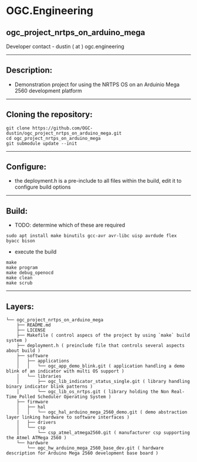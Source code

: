 # OGC.Engineering
## ogc_project_nrtps_on_arduino_mega
Developer contact - dustin ( at ) ogc.engineering

---
## Description:
* Demonstration project for using the NRTPS OS on an Arduinio Mega 2560 development platform

---
## Cloning the repository:
```
git clone https://github.com/OGC-dustin/ogc_project_nrtps_on_arduino_mega.git
cd ogc_project_nrtps_on_arduino_mega
git submodule update --init
```

---
## Configure:
* the deployment.h is a pre-include to all files within the build, edit it to configure build options

---
## Build:
* TODO: determine which of these are required
```
sudo apt install make binutils gcc-avr avr-libc uisp avrdude flex byacc bison
```
* execute the build
```
make
make program
make debug_openocd
make clean
make scrub
```

---
## Layers:
```
└── ogc_project_nrtps_on_arduino_mega
    ├── README.md
    ├── LICENSE
    ├── Makefile ( control aspecs of the project by using `make` build system )
    ├── deployment.h ( preinclude file that controls several aspects about build )
    ├── software
    │   ├── applications
    │   │   └── ogc_app_demo_blink.git ( application handling a demo blink of an indicator with multi OS support )
    │   └── libraries
    │       ├── ogc_lib_indicator_status_single.git ( library handling binary indicator blink patterns )
    │       └── ogc_lib_os_nrtps.git ( library holding the Non Real-Time Polled Scheduler Operating System )
    ├── firmware
    │   ├── hal
    │   │   └── ogc_hal_arduino_mega_2560_demo.git ( demo abstraction layer linking hardware to software interfaces )
    │   ├── drivers
    │   └── csp
    │       └── csp_atmel_atmega2560.git ( manufacturer csp supporting the Atmel ATMega 2560 )
    └── hardware
        └── ogc_hw_arduino_mega_2560_base_dev.git ( hardware description for Arduino Mega 2560 development base board )
```

